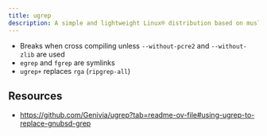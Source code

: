 ```yaml
---
title: ugrep
description: A simple and lightweight Linux® distribution based on musl libc and toybox
---
```


- Breaks when cross compiling unless `--without-pcre2` and `--without-zlib` are used
- `egrep` and `fgrep` are symlinks
- `ugrep+` replaces `rga` (`ripgrep-all`)

## Resources
- https://github.com/Genivia/ugrep?tab=readme-ov-file#using-ugrep-to-replace-gnubsd-grep
